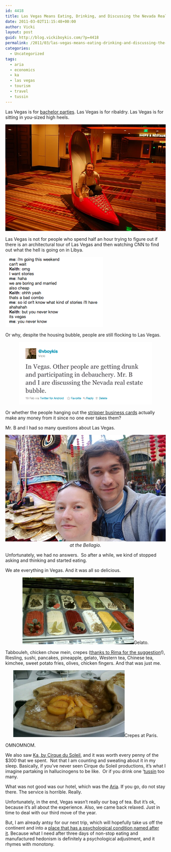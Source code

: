 ```yaml
---
id: 4418
title: Las Vegas Means Eating, Drinking, and Discussing the Nevada Real Estate Bubble
date: 2011-03-02T11:15:48+00:00
author: Vicki
layout: post
guid: http://blog.vickiboykis.com/?p=4418
permalink: /2011/03/las-vegas-means-eating-drinking-and-discussing-the-nevada-real-estate-bubble/
categories:
  - Uncategorized
tags:
  - aria
  - economics
  - ka
  - las vegas
  - tourism
  - travel
  - tussin
---
```

Las Vegas is for [bachelor parties](http://www.youtube.com/watch?v=ELc9Aw3fS-g&feature=related). Las Vegas is for ribaldry. Las Vegas is for sitting in you-sized high heels.

<p style="text-align: center;">
  <a href="https://raw.githubusercontent.com/veekaybee/wlb/gh-pages/assets/images/2011/02/DSC_0321.jpg"><img class="aligncenter size-full wp-image-4455" title="DSC_0321" src="https://raw.githubusercontent.com/veekaybee/wlb/gh-pages/assets/images/2011/02/DSC_0321.jpg" alt="" width="504" height="335" /></a>
</p>

Las Vegas is not for people who spend half an hour trying to figure out if there is an architectural tour of Las Vegas and then watching CNN to find out what the hell is going on in Libya.

[<img class="aligncenter size-full wp-image-4424" title="Screen shot 2011-02-21 at 11.48.55 PM" src="https://raw.githubusercontent.com/veekaybee/wlb/gh-pages/assets/images/2011/02/Screen-shot-2011-02-21-at-11.48.55-PM.png" alt="" width="307" height="219" />](https://raw.githubusercontent.com/veekaybee/wlb/gh-pages/assets/images/2011/02/Screen-shot-2011-02-21-at-11.48.55-PM.png)

Or why, despite the housing bubble, people are still flocking to Las Vegas.

<p style="text-align: center;">
  <a href="https://raw.githubusercontent.com/veekaybee/wlb/gh-pages/assets/images/2011/02/Screen-shot-2011-02-21-at-11.15.51-PM.png"><img class="aligncenter size-full wp-image-4420" title="Screen shot 2011-02-21 at 11.15.51 PM" src="https://raw.githubusercontent.com/veekaybee/wlb/gh-pages/assets/images/2011/02/Screen-shot-2011-02-21-at-11.15.51-PM.png" alt="" width="419" height="196" /></a>
</p>

Or whether the people hanging out the [stripper business cards](http://www.associatedcontent.com/article/2132735/collecting_las_vegas_prostitute_cards.html) actually make any money from it since no one ever takes them?

Mr. B and I had so many questions about Las Vegas.

<p style="text-align: center;">
  <a href="https://raw.githubusercontent.com/veekaybee/wlb/gh-pages/assets/images/2011/03/DSC_0350.jpg"><img class="aligncenter size-full wp-image-4456" title="DSC_0350" src="https://raw.githubusercontent.com/veekaybee/wlb/gh-pages/assets/images/2011/03/DSC_0350.jpg" alt="" width="504" height="335" /></a><em>at the Bellagio. </em>
</p>

Unfortunately, we had no answers.  So after a while, we kind of stopped asking and thinking and started eating.

We ate everything in Vegas. And it was all so delicious.

<p style="text-align: center;">
  <a href="https://raw.githubusercontent.com/veekaybee/wlb/gh-pages/assets/images/2011/03/wpid-IMAG0641.jpg"><img class="aligncenter size-full wp-image-4459" title="wpid-IMAG0641.jpg" src="https://raw.githubusercontent.com/veekaybee/wlb/gh-pages/assets/images/2011/03/wpid-IMAG0641.jpg" alt="" width="350" height="210" /></a>Gelato.
</p>

Tabbouleh, chicken chow mein, crepes ([thanks to Rima for the suggestion](http://twitter.com/#!/rimarama/status/38721289233502209)!), Riesling, sushi, pancakes, pineapple, gelato, Western tea, Chinese tea, kimchee, sweet potato fries, olives, chicken fingers. And that was just me.

<p style="text-align: center;">
  <a href="https://raw.githubusercontent.com/veekaybee/wlb/gh-pages/assets/images/2011/03/wpid-IMAG0642.jpg"><img class="aligncenter size-full wp-image-4458" title="wpid-IMAG0642.jpg" src="https://raw.githubusercontent.com/veekaybee/wlb/gh-pages/assets/images/2011/03/wpid-IMAG0642.jpg" alt="" width="350" height="210" /></a>Crepes at Paris.
</p>

OMNOMNOM.

We also saw [Ka, by Cirque du Soleil](http://www.youtube.com/watch?v=BiHgfLAvAx8&feature=related), and it was worth every penny of the $300 that we spent.  Not that I am counting and sweating about it in my sleep. Basically, if you&#8217;ve never seen Cirque du Soleil productions, it&#8217;s what I imagine partaking in hallucinogens to be like.  Or if you drink one &#8216;[tussin](http://www.urbandictionary.com/define.php?term=tussin) too many.

What was not good was our hotel, which was the [Aria](http://www.arialasvegas.com/). If you go, do not stay there. The service is horrible. Really.

Unfortunately, in the end, Vegas wasn&#8217;t really our bag of tea. But it&#8217;s ok, because it&#8217;s all about the experience. Also, we came back relaxed. Just in time to deal with our third move of the year.

But, I am already antsy for our next trip, which will hopefully take us off the continent and into a [place that has a psychological condition named after it](http://www.youtube.com/watch?v=uAQmVJIG0Q0&feature=related). Because what I need after three days of non-stop eating and manufactured hedonism is definitely a psychological adjustment, and it rhymes with monotony.